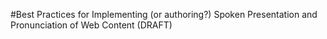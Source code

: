 #Best Practices for Implementing (or authoring?) Spoken Presentation and Pronunciation of Web Content (DRAFT)
